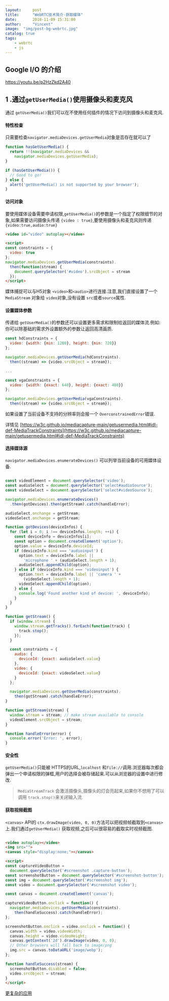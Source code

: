 ```yaml
---
layout:     post
title:      "WebRTC技术简介-获取媒体"
date:       2018-11-09 15:31:00
author:     "Vincent"
image:  "img/post-bg-webrtc.jpg"
catalog: true
tags:
    - webrtc
    - js
---
```


## Google I/O 的介绍

https://youtu.be/p2HzZkd2A40


## 1 .通过```getUserMedia()```使用摄像头和麦克风

通过 ```getUserMedia()```我们可以在不使用任何插件的情况下访问到摄像头和麦克风.

#### 特性检查

只需要检查```navigator.mediaDevices.getUserMedia```对象是否存在就可以了

```js
function hasGetUserMedia() {
  return !!(navigator.mediaDevices &&
    navigator.mediaDevices.getUserMedia);
}

if (hasGetUserMedia()) {
  // Good to go!
} else {
  alert('getUserMedia() is not supported by your browser');
}
```

#### 访问对象

要使用媒体设备需要申请权限,```getUserMedia()```的参数是一个指定了权限细节的对象,如果需要访问摄像头传递 ```{video : true}```,要使用摄像头和麦克风则传递 ```{video:true,audio:true}```

```html
<video id="video" autoplay></video>

<script>
const constraints = {
  video: true
};
navigator.mediaDevices.getUserMedia(constraints).
  then(function(stream) { 
  	document.querySelector('#video').srcObject = stream
  });
</script>
```

媒体捕捉可以与H5对象 ```<video>```和```<audio>```进行连接.注意,我们直接设置了一个 ```MediaStream``` 对象给  ```video```对象,没有设置 ```src```或者```source```属性.

#### 设置媒体参数

传递给 ```getUserMedia()```的参数还可以设置更多需求和限制给返回的媒体流.例如:你可以除基础的需求外设置额外的参数让返回高清画质.

```js
const hdConstraints = {
  video: {width: {min: 1280}, height: {min: 720}}
};

navigator.mediaDevices.getUserMedia(hdConstraints).
  then((stream) => {video.srcObject = stream});

...

const vgaConstraints = {
  video: {width: {exact: 640}, height: {exact: 480}}
};

navigator.mediaDevices.getUserMedia(vgaConstraints).
  then((stream) => {video.srcObject = stream});
```

如果设置了当前设备不支持的分辨率则会报一个 ```OverconstrainedError```错误.

详情见 [https://w3c.github.io/mediacapture-main/getusermedia.html#idl-def-MediaTrackConstraints](https://w3c.github.io/mediacapture-main/getusermedia.html#idl-def-MediaTrackConstraints)


#### 选择媒体源

```navigator.mediaDevices.enumerateDevices()``` 可以列举当前设备的可用媒体设备.


```js

const videoElement = document.querySelector('video');
const audioSelect = document.querySelector('select#audioSource');
const videoSelect = document.querySelector('select#videoSource');

navigator.mediaDevices.enumerateDevices()
  .then(gotDevices).then(getStream).catch(handleError);

audioSelect.onchange = getStream;
videoSelect.onchange = getStream;

function gotDevices(deviceInfos) {
  for (let i = 0; i !== deviceInfos.length; ++i) {
    const deviceInfo = deviceInfos[i];
    const option = document.createElement('option');
    option.value = deviceInfo.deviceId;
    if (deviceInfo.kind === 'audioinput') {
      option.text = deviceInfo.label ||
        'microphone ' + (audioSelect.length + 1);
      audioSelect.appendChild(option);
    } else if (deviceInfo.kind === 'videoinput') {
      option.text = deviceInfo.label || 'camera ' +
        (videoSelect.length + 1);
      videoSelect.appendChild(option);
    } else {
      console.log('Found another kind of device: ', deviceInfo);
    }
  }
}

function getStream() {
  if (window.stream) {
    window.stream.getTracks().forEach(function(track) {
      track.stop();
    });
  }

  const constraints = {
    audio: {
      deviceId: {exact: audioSelect.value}
    },
    video: {
      deviceId: {exact: videoSelect.value}
    }
  };

  navigator.mediaDevices.getUserMedia(constraints).
    then(gotStream).catch(handleError);
}

function gotStream(stream) {
  window.stream = stream; // make stream available to console
  videoElement.srcObject = stream;
}

function handleError(error) {
  console.error('Error: ', error);
}
```

#### 安全性

```getUserMedia()```只能被 HTTPS的URL,```localhost``` 和```file://```调用.浏览器每次都会弹出一个申请权限的弹框,用户的选择会被存储起来.可以从浏览器的设置中进行修改.

>
> ```MediaStreamTrack``` 会激活摄像头,摄像头的灯会亮起来,如果你不想用了可以调用
> ```track.stop()```来关闭输入流.
>


#### 获取视频截图

```<canvas>``` API的 ```ctx.drawImage(video, 0, 0)```方法可以把视频帧截取到```<canvas>``` 上.我们通过```getUserMedia()``` 获取视频,之后可以很容易的截取实时视频截图.

```html

<video autoplay></video>
<img src="">
<canvas style="display:none;"></canvas>

<script>
const captureVideoButton =
  document.querySelector('#screenshot .capture-button');
const screenshotButton = document.querySelector('#screenshot-button');
const img = document.querySelector('#screenshot img');
const video = document.querySelector('#screenshot video');

const canvas = document.createElement('canvas');

captureVideoButton.onclick = function() {
  navigator.mediaDevices.getUserMedia(constraints).
    then(handleSuccess).catch(handleError);
};

screenshotButton.onclick = video.onclick = function() {
  canvas.width = video.videoWidth;
  canvas.height = video.videoHeight;
  canvas.getContext('2d').drawImage(video, 0, 0);
  // Other browsers will fall back to image/png
  img.src = canvas.toDataURL('image/webp');
};

function handleSuccess(stream) {
  screenshotButton.disabled = false;
  video.srcObject = stream;
}
</script>
```

[更复杂的应用](https://www.html5rocks.com/zh/tutorials/getusermedia/intro/)





